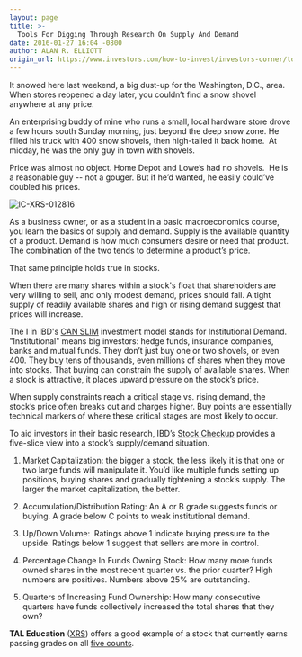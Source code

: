 ```yaml
---
layout: page
title: >-
  Tools For Digging Through Research On Supply And Demand
date: 2016-01-27 16:04 -0800
author: ALAN R. ELLIOTT
origin_url: https://www.investors.com/how-to-invest/investors-corner/tools-for-digging-through-research-on-supply-and-demand
---
```





It snowed here last weekend, a big dust-up for the Washington, D.C., area. When stores reopened a day later, you couldn’t find a snow shovel anywhere at any price.


An enterprising buddy of mine who runs a small, local hardware store drove a few hours south Sunday morning, just beyond the deep snow zone. He filled his truck with 400 snow shovels, then high-tailed it back home.  At midday, he was the only guy in town with shovels.


Price was almost no object. Home Depot and Lowe’s had no shovels.  He is a reasonable guy -- not a gouger. But if he’d wanted, he easily could’ve doubled his prices.


![IC-XRS-012816](https://www.investors.com/wp-content/uploads/2016/01/IC-XRS-012816.jpg)


As a business owner, or as a student in a basic macroeconomics course, you learn the basics of supply and demand. Supply is the available quantity of a product. Demand is how much consumers desire or need that product. The combination of the two tends to determine a product’s price.


That same principle holds true in stocks.


When there are many shares within a stock's float that shareholders are very willing to sell, and only modest demand, prices should fall. A tight supply of readily available shares and high or rising demand suggest that prices will increase.


The I in IBD's [CAN SLIM](http://education.investors.com/courselandingpage.aspx?id=735749) investment model stands for Institutional Demand. "Institutional" means big investors: hedge funds, insurance companies, banks and mutual funds. They don’t just buy one or two shovels, or even 400. They buy tens of thousands, even millions of shares when they move into stocks. That buying can constrain the supply of available shares. When a stock is attractive, it places upward pressure on the stock’s price.


When supply constraints reach a critical stage vs. rising demand, the stock’s price often breaks out and charges higher. Buy points are essentially technical markers of where these critical stages are most likely to occur.


To aid investors in their basic research, IBD’s [Stock Checkup](http://research.investors.com/stock-checkup/) provides a five-slice view into a stock’s supply/demand situation.


1. Market Capitalization: the bigger a stock, the less likely it is that one or two large funds will manipulate it. You’d like multiple funds setting up positions, buying shares and gradually tightening a stock’s supply. The larger the market capitalization, the better.


2. Accumulation/Distribution Rating: An A or B grade suggests funds or buying. A grade below C points to weak institutional demand.


3. Up/Down Volume:  Ratings above 1 indicate buying pressure to the upside. Ratings below 1 suggest that sellers are more in control.


4. Percentage Change In Funds Owning Stock: How many more funds owned shares in the most recent quarter vs. the prior quarter? High numbers are positives. Numbers above 25% are outstanding.


5. Quarters of Increasing Fund Ownership: How many consecutive quarters have funds collectively increased the total shares that they own?


**TAL Education** ([XRS](https://research.investors.com/quote.aspx?symbol=XRS)) offers a good example of a stock that currently earns passing grades on all [five counts](http://research.investors.com/stock-checkup/nyse-t-a-l-education-gp-a-ads-xrs.aspx).




